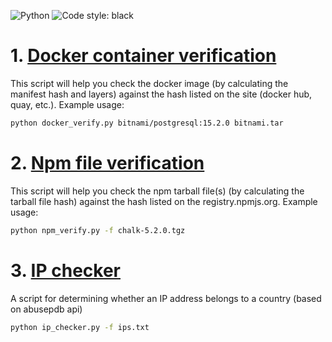 ![Python](https://img.shields.io/static/v1?label=python&message=3.x&color=brightgreen)
![Code style: black](https://img.shields.io/badge/code%20style-black-000000.svg)

# 1. [Docker container verification](./docker_verify.py)
This script will help you check the docker image (by calculating the manifest hash and layers) against the hash listed on the site (docker hub, quay, etc.).
Example usage:
```bash
python docker_verify.py bitnami/postgresql:15.2.0 bitnami.tar
```

# 2. [Npm file verification](./npm_verify.py)
This script will help you check the npm tarball file(s) (by calculating the tarball file hash) against the hash listed on the registry.npmjs.org.
Example usage:
```bash
python npm_verify.py -f chalk-5.2.0.tgz
```

# 3. [IP checker](./ip_checker.py)
A script for determining whether an IP address belongs to a country (based on abusepdb api)
```bash
python ip_checker.py -f ips.txt
```
